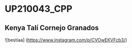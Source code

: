 # UP210043_CPP
## Kenya Talí Cornejo Granados
![bestiaa] (https://www.instagram.com/p/CVOwEKVFcb3/)
